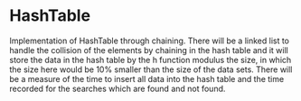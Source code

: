 # HashTable
Implementation of HashTable through chaining. There will be a linked list to handle the collision of the elements by chaining in the hash table and it will store the data in the hash table by the h function modulus the size, in which the size here would be 10% smaller than the size of the data sets. There will be a measure of the time to insert all data into the hash table and the time recorded for the searches which are found and not found.
